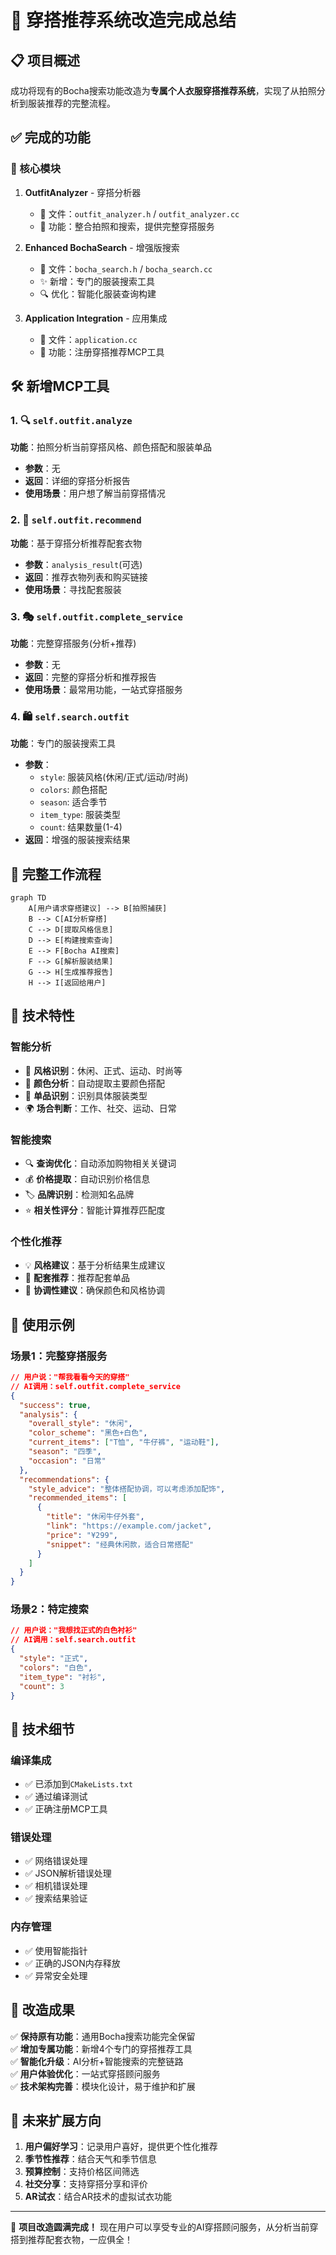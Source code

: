 # 🎯 穿搭推荐系统改造完成总结

## 📋 项目概述

成功将现有的Bocha搜索功能改造为**专属个人衣服穿搭推荐系统**，实现了从拍照分析到服装推荐的完整流程。

## ✅ 完成的功能

### 🔧 核心模块

1. **OutfitAnalyzer** - 穿搭分析器
   - 📁 文件：`outfit_analyzer.h` / `outfit_analyzer.cc`
   - 🎯 功能：整合拍照和搜索，提供完整穿搭服务

2. **Enhanced BochaSearch** - 增强版搜索
   - 📁 文件：`bocha_search.h` / `bocha_search.cc`
   - ✨ 新增：专门的服装搜索工具
   - 🔍 优化：智能化服装查询构建

3. **Application Integration** - 应用集成
   - 📁 文件：`application.cc`
   - 🔗 功能：注册穿搭推荐MCP工具

## 🛠️ 新增MCP工具

### 1. 🔍 `self.outfit.analyze`
**功能**：拍照分析当前穿搭风格、颜色搭配和服装单品
- **参数**：无
- **返回**：详细的穿搭分析报告
- **使用场景**：用户想了解当前穿搭情况

### 2. 👔 `self.outfit.recommend`
**功能**：基于穿搭分析推荐配套衣物
- **参数**：`analysis_result`(可选)
- **返回**：推荐衣物列表和购买链接
- **使用场景**：寻找配套服装

### 3. 🎭 `self.outfit.complete_service`
**功能**：完整穿搭服务(分析+推荐)
- **参数**：无
- **返回**：完整的穿搭分析和推荐报告
- **使用场景**：最常用功能，一站式穿搭服务

### 4. 🛍️ `self.search.outfit`
**功能**：专门的服装搜索工具
- **参数**：
  - `style`: 服装风格(休闲/正式/运动/时尚)
  - `colors`: 颜色搭配
  - `season`: 适合季节
  - `item_type`: 服装类型
  - `count`: 结果数量(1-4)
- **返回**：增强的服装搜索结果

## 🔄 完整工作流程

```mermaid
graph TD
    A[用户请求穿搭建议] --> B[拍照捕获]
    B --> C[AI分析穿搭]
    C --> D[提取风格信息]
    D --> E[构建搜索查询]
    E --> F[Bocha AI搜索]
    F --> G[解析服装结果]
    G --> H[生成推荐报告]
    H --> I[返回给用户]
```

## 🚀 技术特性

### 智能分析
- 🎨 **风格识别**：休闲、正式、运动、时尚等
- 🌈 **颜色分析**：自动提取主要颜色搭配
- 👕 **单品识别**：识别具体服装类型
- 🌍 **场合判断**：工作、社交、运动、日常

### 智能搜索
- 🔍 **查询优化**：自动添加购物相关关键词
- 💰 **价格提取**：自动识别价格信息
- 🏷️ **品牌识别**：检测知名品牌
- ⭐ **相关性评分**：智能计算推荐匹配度

### 个性化推荐
- 💡 **风格建议**：基于分析结果生成建议
- 🎯 **配套推荐**：推荐配套单品
- 🔄 **协调性建议**：确保颜色和风格协调

## 📝 使用示例

### 场景1：完整穿搭服务
```json
// 用户说："帮我看看今天的穿搭"
// AI调用：self.outfit.complete_service
{
  "success": true,
  "analysis": {
    "overall_style": "休闲",
    "color_scheme": "黑色+白色",
    "current_items": ["T恤", "牛仔裤", "运动鞋"],
    "season": "四季",
    "occasion": "日常"
  },
  "recommendations": {
    "style_advice": "整体搭配协调，可以考虑添加配饰",
    "recommended_items": [
      {
        "title": "休闲牛仔外套",
        "link": "https://example.com/jacket",
        "price": "¥299",
        "snippet": "经典休闲款，适合日常搭配"
      }
    ]
  }
}
```

### 场景2：特定搜索
```json
// 用户说："我想找正式的白色衬衫"
// AI调用：self.search.outfit
{
  "style": "正式",
  "colors": "白色", 
  "item_type": "衬衫",
  "count": 3
}
```

## 🔧 技术细节

### 编译集成
- ✅ 已添加到`CMakeLists.txt`
- ✅ 通过编译测试
- ✅ 正确注册MCP工具

### 错误处理
- ✅ 网络错误处理
- ✅ JSON解析错误处理
- ✅ 相机错误处理
- ✅ 搜索结果验证

### 内存管理
- ✅ 使用智能指针
- ✅ 正确的JSON内存释放
- ✅ 异常安全处理

## 🎯 改造成果

✅ **保持原有功能**：通用Bocha搜索功能完全保留  
✅ **增加专属功能**：新增4个专门的穿搭推荐工具  
✅ **智能化升级**：AI分析+智能搜索的完整链路  
✅ **用户体验优化**：一站式穿搭顾问服务  
✅ **技术架构完善**：模块化设计，易于维护和扩展  

## 🚀 未来扩展方向

1. **用户偏好学习**：记录用户喜好，提供更个性化推荐
2. **季节性推荐**：结合天气和季节信息
3. **预算控制**：支持价格区间筛选
4. **社交分享**：支持穿搭分享和评价
5. **AR试衣**：结合AR技术的虚拟试衣功能

---

🎉 **项目改造圆满完成！** 现在用户可以享受专业的AI穿搭顾问服务，从分析当前穿搭到推荐配套衣物，一应俱全！
